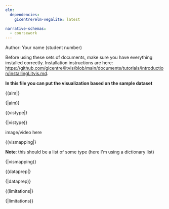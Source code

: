 ```yaml
---
elm:
  dependencies:
    gicentre/elm-vegalite: latest

narrative-schemas:
  - coursework
---
```


Author: Your name (student number)

Before using these sets of documents, make sure you have everything installed
correctly. Installation instructions are here:
<https://github.com/gicentre/litvis/blob/main/documents/tutorials/introduction/installingLitvis.md>.

**In this file you can put the visualization based on the sample dataset**

{(aim|}

{|aim)}

{(vistype|}

{|vistype)}

image/video here

{(vismapping|}

**Note**: this should be a list of some type (here I'm using a dictionary list)

{|vismapping)}

{(dataprep|}

{|dataprep)}

{(limitations|}

{|limitations)}

